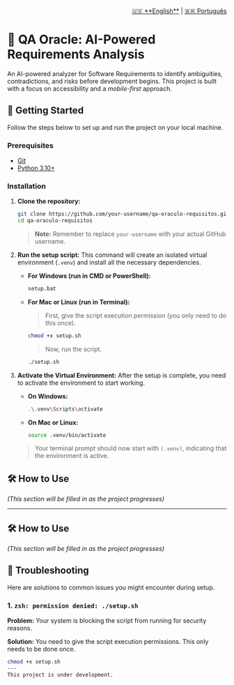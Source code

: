 <nav aria-label="Language switcher" style="text-align: right;">
  <a href="README-en.md" aria-current="page">🇺🇸 **English**</a> | <a href="README.md">🇧🇷 Português</a>
</nav>

# 🔮 QA Oracle: AI-Powered Requirements Analysis

An AI-powered analyzer for Software Requirements to identify ambiguities, contradictions, and risks before development begins. This project is built with a focus on accessibility and a *mobile-first* approach.

## 🚀 Getting Started

Follow the steps below to set up and run the project on your local machine.

### Prerequisites

- [Git](https://git-scm.com/)
- [Python 3.10+](https://www.python.org/)

### Installation

1.  **Clone the repository:**
    ```bash
    git clone https://github.com/your-username/qa-oraculo-requisitos.git
    cd qa-oraculo-requisitos
    ```
    > **Note:** Remember to replace `your-username` with your actual GitHub username.

2.  **Run the setup script:**
    This command will create an isolated virtual environment (`.venv`) and install all the necessary dependencies.

    -   **For Windows (run in CMD or PowerShell):**
        ```bash
        setup.bat
        ```

    -   **For Mac or Linux (run in Terminal):**
        > First, give the script execution permission (you only need to do this once).
        ```bash
        chmod +x setup.sh
        ```
        > Now, run the script.
        ```bash
        ./setup.sh
        ```

3.  **Activate the Virtual Environment:**
    After the setup is complete, you need to activate the environment to start working.

    -   **On Windows:**
        ```bash
        .\.venv\Scripts\activate
        ```

    -   **On Mac or Linux:**
        ```bash
        source .venv/bin/activate
        ```
    > Your terminal prompt should now start with `(.venv)`, indicating that the environment is active.

## 🛠️ How to Use

*(This section will be filled in as the project progresses)*


---
## 🛠️ How to Use

*(This section will be filled in as the project progresses)*

## 🤔 Troubleshooting

Here are solutions to common issues you might encounter during setup.

### 1. `zsh: permission denied: ./setup.sh`

**Problem:** Your system is blocking the script from running for security reasons.

**Solution:** You need to give the script execution permissions. This only needs to be done once.
```bash
chmod +x setup.sh
---
This project is under development.